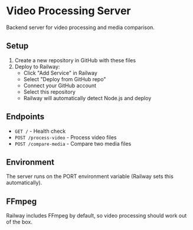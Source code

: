 # Video Processing Server

Backend server for video processing and media comparison.

## Setup

1. Create a new repository in GitHub with these files
2. Deploy to Railway:
   - Click "Add Service" in Railway
   - Select "Deploy from GitHub repo" 
   - Connect your GitHub account
   - Select this repository
   - Railway will automatically detect Node.js and deploy

## Endpoints

- `GET /` - Health check
- `POST /process-video` - Process video files
- `POST /compare-media` - Compare two media files

## Environment

The server runs on the PORT environment variable (Railway sets this automatically).

## FFmpeg

Railway includes FFmpeg by default, so video processing should work out of the box.
